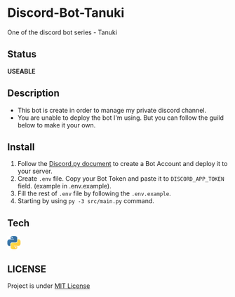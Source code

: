 # Discord-Bot-Tanuki
One of the discord bot series - Tanuki

## Status
<b>USEABLE</b>

## Description
- This bot is create in order to manage my private discord channel.
- You are unable to deploy the bot I'm using. But you can follow the guild below to make it your own.

## Install
1. Follow the [Discord.py document](https://discordpy.readthedocs.io/en/latest/discord.html) to create a Bot Account and deploy it to your server.
2. Create `.env` file. Copy your Bot Token and paste it to `DISCORD_APP_TOKEN` field. (example in .env.example).
3. Fill the rest of `.env` file by following the `.env.example`.
4. Starting by using `py -3 src/main.py` command.

## Tech
<img title="Python" src="https://github.com/YaseiTanuki/Utilities/raw/main/TechIcon/python.svg" alt="Python" width="30px" height="30px">

## LICENSE
Project is under [MIT License](https://github.com/YaseiTanuki/Discord-Bot-Tanuki/blob/main/LICENSE)
